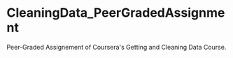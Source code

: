# CleaningData_PeerGradedAssignment
Peer-Graded Assignement of Coursera's Getting and Cleaning Data Course.
